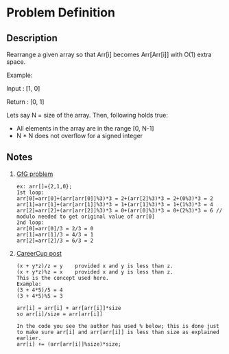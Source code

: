 # Problem Definition

## Description

Rearrange a given array so that Arr[i] becomes Arr[Arr[i]] with O(1) extra space.

Example:

Input : [1, 0]

Return : [0, 1]

Lets say N = size of the array. Then, following holds true:

* All elements in the array are in the range [0, N-1]
* N * N does not overflow for a signed integer

## Notes

1. [GfG problem](http://www.geeksforgeeks.org/rearrange-given-array-place/)

    ```text
    ex: arr[]={2,1,0};
    1st loop:
    arr[0]=arr[0]+(arr[arr[0]]%3)*3 = 2+(arr[2]%3)*3 = 2+(0%3)*3 = 2
    arr[1]=arr[1]+(arr[arr[1]]%3)*3 = 1+(arr[1]%3)*3 = 1+(1%3)*3 = 4
    arr[2]=arr[2]+(arr[arr[2]]%3)*3 = 0+(arr[0]%3)*3 = 0+(2%3)*3 = 6 // modulo needed to get original value of arr[0]
    2nd loop:
    arr[0]=arr[0]/3 = 2/3 = 0
    arr[1]=arr[1]/3 = 4/3 = 1
    arr[2]=arr[2]/3 = 6/3 = 2
    ```

1. [CareerCup post](https://www.careercup.com/question?id=4909367207919616)

    ```text
    (x + y*z)/z = y    provided x and y is less than z.
    (x + y*z)%z = x    provided x and y is less than z.
    This is the concept used here.
    Example:
    (3 + 4*5)/5 = 4
    (3 + 4*5)%5 = 3

    arr[i] = arr[i] + arr[arr[i]]*size
    so arr[i]/size = arr[arr[i]]

    In the code you see the author has used % below; this is done just to make sure arr[i] and arr[arr[i]] is less than size as explained earlier.
    arr[i] += (arr[arr[i]]%size)*size;
    ```